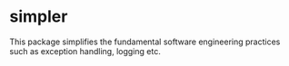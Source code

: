 # simpler
This package simplifies the fundamental software engineering practices such as exception handling, logging etc.
